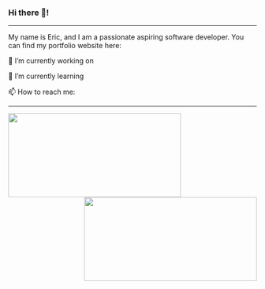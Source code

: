 ### Hi there 👋!

---

My name is Eric, and I am a passionate aspiring software developer. You can find my portfolio website here: 


🔭 I’m currently working on 
 
 
🌱 I’m currently learning 
 
 
📫 How to reach me:

---

<a href="https://github.com/Eric-Nobrega/github-readme-stats">
  <img align="center" src="https://github-readme-stats.vercel.app/api/top-langs/?username=Eric-Nobrega&theme=tokyonight&layout=compact&hide=css" width="350" height="170"/>
</a>
<a href="https://github.com/Eric-Nobrega/convoychat">
  <img align="right" src="https://github-readme-stats.vercel.app/api?username=Eric-Nobrega&theme=tokyonight&show_icons=true" width="350" height="170"/>
</a>
